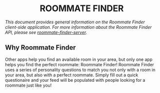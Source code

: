 
<h1 align="center">ROOMMATE FINDER</h1>
<p><em>This document provides general information on the Roommate Finder client-side application.  For more information about the Roommate Finder API, please see <a href="https://github.com/jackseabolt/roommate-finder-server">roommate-finder-server</a>.</em></p>


Why Roommate Finder
-------------
Other apps help you find an available room in your area, but only one app helps you find the perfect roommate: Roommate Finder! Roommate Finder uses a series of personality questions to match you not only with a room in your area, but also with a perfect roommate. Simply fill out a quick questionaire and your feed will be populated with people looking for a roommate just like you! 

